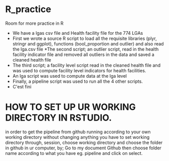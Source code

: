 R_practice
==========

Room for more practice in R

* We have a lgas csv file and Health facility file for the 774 LGAs
* First we wrote a source R script to load all the requisite libraries (plyr, stringr and ggplot), functions (bool_proportion and outlier) and also read the lga.csv file
*The second script; an outlier script, read in the health facility indicator file and removed all outliers in the data and saved a cleaned health file
* The third script; a facility level script read in the cleaned health file and was used to compute facility level indicators for health facilities.
* An lga script was used to compute data at the lga level
* Finally, a pipeline script was used to run all the 4 other scripts.
* C'est fini

# HOW TO SET UP UR WORKING DIRECTORY IN RSTUDIO.
in order to get the pipeline from github running according to your own working directory without changing anything
you have to set working directory through, session, choose working directory and choose the folder in github in ur computer, by;
Go to my document
Github
then choose folder name according to what you have eg. pipeline and click on select.